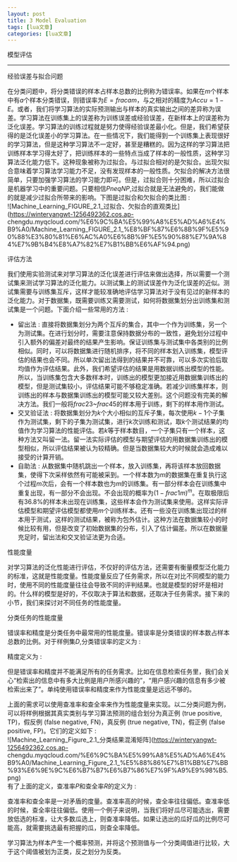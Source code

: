 ```yaml
---
layout: post
title: 3 Model Evaluation 
tags: [lua文章]
categories: [lua文章]
---
```

模型评估  

* * *

经验误差与拟合问题

在分类问题中，将分类错误的样本占样本总数的比例称为错误率。如果在$m$个样本中有$a$个样本分类错误，则错误率为$E=frac{a}{m}$，与之相对的精度为$Accu=1-E$。或者，我们将学习算法的实际预测输出与样本的真实输出之间的差异称为误差。学习算法在训练集上的误差称为训练误差或经验误差，在新样本上的误差称为泛化误差。学习算法的训练过程就是努力使得经验误差最小化。但是，我们希望获得的是泛化误差小的学习算法。在一些情况下，我们能得到一个训练集上表现很好的学习算法，但是这种学习算法不一定好，甚至是糟糕的。因为这样的学习算法把训练样本学习得太好了，把训练样本的一些特点当成了样本的一般性质，这种学习算法泛化能力低下。这种现象被称为过拟合。与过拟合相对的是欠拟合。出现欠拟合意味着学习算法学习能力不足，没有发现样本的一般性质。欠拟合的解决方法很简单，只要加强学习算法的学习能力即可。但是，过拟合则十分困难，所以过拟合是机器学习中的重要问题。只要相信$P
neq NP$,过拟合就是无法避免的，我们能做的就是减少过拟合所带来的影响。下图是过拟合和欠拟合的类比图 :  
![Machine_Learning_FIGURE_2.1_过拟合、欠拟合的直观类比](https://winteryangwt-1256492362.cos.ap-
chengdu.myqcloud.com/%E6%9C%BA%E5%99%A8%E5%AD%A6%E4%B9%A0/Machine_Learning_FIGURE_2.1_%E8%BF%87%E6%8B%9F%E5%90%88%E3%80%81%E6%AC%A0%E6%8B%9F%E5%90%88%E7%9A%84%E7%9B%B4%E8%A7%82%E7%B1%BB%E6%AF%94.png)  
  

评估方法

我们使用实验测试来对学习算法的泛化误差进行评估来做出选择，所以需要一个测试集来测试学习算法的泛化能力。以测试集上的测试误差作为泛化误差的近似。测试集需要与训练集互斥，这样才能较准确地评估学习算法对于没有见过的新样本的泛化能力。对于数据集，既需要训练又需要测试，如何将数据集划分出训练集和测试集是一个问题。下面介绍一些常用的方法
:

  * 留出法 : 直接将数据集划分为两个互斥的集合，其中一个作为训练集，另一个为测试集。在进行划分时，需要注意保持数据分布的一致性，避免划分过程中引入额外的偏差对最终的结果产生影响。保证训练集与测试集中各类别的比例相似。同时，可以将数据集进行随机排序，将不同的样本划入训练集，模型评估的结果也会不同。所以单次留出法得到的结果并不可靠，可以多次实验后取均值作为评估结果。此外，我们希望评估的结果是用数据训练出模型的性能。所以，当训练集包含大多数样本时，训练出的模型更加接近用数据集训练出的模型，但是测试集较小，评估结果可能不够稳定准确。若减少训练集样本，则训练出的样本与数据集训练出的模型可能又较大差别。这个问题没有完美的解决方法。我们一般将$frac{2}{3}$~$frac{4}{5}$的样本用于训练，剩下的样本用作测试。
  * 交叉验证法 : 将数据集划分为$k$个大小相似的互斥子集，每次使用$k-1$个子集作为测试集，剩下的子集为测试集，进行$k$次训练和测试，取$k$个测试结果的均值作为学习算法的性能评估。若$k$等于样本数目，一个子集只有一个样本，这种方法又叫留一法。留一法实际评估的模型与期望评估的用数据集训练出的模型相似，所以评估结果被认为较精确。但是当数据集较大的时候就会造成难以接受的计算开销。
  * 自助法 : 从数据集中随机跳出一个样本，放入训练集，再将该样本放回数据集，使得下次采样依然有可能被采到。一个样本数为$m$的数据集在重复执行这个过程$m$次后，会有一个样本数也为$m$的训练集。有一部分样本会在训练集中重复出现，有一部分不会出现。不会出现的概率为$(1-frac{1}{m})^{m}$。在取极限后有36.8%的样本未出现在训练集，这些样本会作为测试集来使用。这样实际评估模型和期望评估模型都使用$m$个训练样本。还有一些没在训练集出现过的样本用于测试，这样的测试结果，被称为包外估计。这种方法在数据集较小的时候比较有用，但是改变了初始数据集的分布，引入了估计偏差。所以在数据量充足时，留出法和交叉验证法更为合适。  
  

性能度量

对学习算法的泛化性能进行评估，不仅好的评估方法，还需要有衡量模型泛化能力的标准，这就是性能度量。性能度量反应了任务需求，所以在对比不同模型的能力时，使用不同的性能度量往往会导致不同的评判结果。也就是模型的好坏是相对的。什么样的模型是好的，不仅取决于算法和数据，还取决于任务需求。接下来的小节，我们来探讨对不同任务的性能度量。  
  

分类任务的性能度量

错误率和精度是分类任务中最常用的性能度量。错误率是分类错误的样本数占样本总数的比例。对于样例集$D$,分类错误率的定义为 :

精度定义为 :

但是错误率和精度并不能满足所有的任务需求。比如在信息检索任务里，我们会关心“检索出的信息中有多大比例是用户所感兴趣的”，“用户感兴趣的信息有多少被检索出来了”。单纯使用错误率和精度来作为性能度量是远远不够的。

上面的需求可以使用查准率和查全率来作为性能度量来实现。以二分类问题为例，可以将样例根据其真实类别与学习算法预测的组合划分为真正例 (true
positive, TP)，假反例 (false negative, FN)，真反例 (true negative, TN)，假正例 (false
positive, FP)。它们的定义如下 :  
![Machine_Learning_Figure_2.1_分类结果混淆矩阵](https://winteryangwt-1256492362.cos.ap-
chengdu.myqcloud.com/%E6%9C%BA%E5%99%A8%E5%AD%A6%E4%B9%A0/Machine_Learning_Figure_2.1_%E5%88%86%E7%B1%BB%E7%BB%93%E6%9E%9C%E6%B7%B7%E6%B7%86%E7%9F%A9%E9%98%B5.png)  
有了上面的定义，查准率$P$和查全率$R$的定义为 :

查准率和查全率是一对矛盾的度量。查准率高的时候，查全率往往偏低。查准率低的时候，查全率往往偏低。使用一个例子来说明，当我们将好瓜尽可能选出，需要放低选的标准，让大多数瓜选上，则查准率降低。如果让选出的瓜好瓜的比例尽可能高，就需要挑选最有把握的瓜，则查全率降低。

学习算法为样本产生一个概率预测，并将这个预测值与一个分类阈值进行比较，大于这个阈值被划为正类，反之划分为反类。